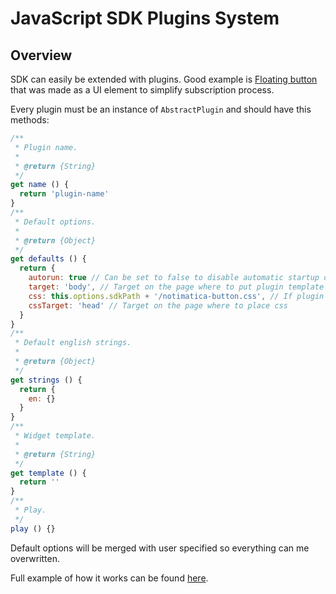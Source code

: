 # JavaScript SDK Plugins System

## Overview

SDK can easily be extended with plugins. Good example is [Floating button](/docs/floating-button) that was made as a UI element to simplify subscription process.

Every plugin must be an instance of `AbstractPlugin` and should have this methods:

```javascript
/**
 * Plugin name.
 *
 * @return {String}
 */
get name () {
  return 'plugin-name'
}
/**
 * Default options.
 *
 * @return {Object}
 */
get defaults () {
  return {
    autorun: true // Can be set to false to disable automatic startup of the plugin
    target: 'body', // Target on the page where to put plugin template
    css: this.options.sdkPath + '/notimatica-button.css', // If plugin has css, where to search for it
    cssTarget: 'head' // Target on the page where to place css
  }
}
/**
 * Default english strings.
 *
 * @return {Object}
 */
get strings () {
  return {
    en: {}
  }
}
/**
 * Widget template.
 *
 * @return {String}
 */
get template () {
  return ''
}
/**
 * Play.
 */
play () {}
```

Default options will be merged with user specified so everything can me overwritten.

Full example of how it works can be found [here](https://github.com/Notimatica/sdk/blob/master/src/plugins/button/plugin.js).
